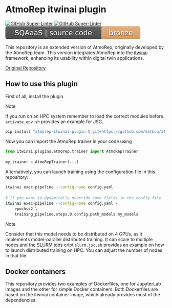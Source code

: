 # AtmoRep itwinai plugin

[![GitHub Super-Linter](https://github.com/matbun/atmorep-itwinai-plugin/actions/workflows/lint.yml/badge.svg)](https://github.com/marketplace/actions/super-linter)
[![GitHub Super-Linter](https://github.com/matbun/atmorep-itwinai-plugin/actions/workflows/check-links.yml/badge.svg)](https://github.com/marketplace/actions/markdown-link-check)
[![SQAaaS source code](https://github.com/EOSC-synergy/atmorep-itwinai-plugin.assess.sqaaas/raw/main/.badge/status_shields.svg)](https://sqaaas.eosc-synergy.eu/#/full-assessment/report/https://raw.githubusercontent.com/eosc-synergy/atmorep-itwinai-plugin.assess.sqaaas/main/.report/assessment_output.json)

This repository is an extended version of AtmoRep, originally developed
by the AtmoRep team. This version integrates AtmoRep into the [itwinai](https://github.com/interTwin-eu/itwinai)
framework, enhancing its usability within digital twin applications.

[Original Repository](https://github.com/clessig/atmorep)  

## How to use this plugin

First of all, install the plugin.

> [!NOTE]
> If you run on an HPC system remember to load the correct modules before.
> `activate_env.sh` provides an example for JSC.

```bash
pip install "atmorep-itwinai-plugin @ git+https://github.com/matbun/atmorep-itwinai-plugin"
```

Now you can import the AtmoRep trainer in your code using

```python
from itwinai.plugins.atmorep.trainer import AtmoRepTrainer

my_trainer = AtmoRepTrainer(...)
```

Alternatively, you can launch training using the configuration file in this repository:

```bash
itwinai exec-pipeline --config-name config.yaml

# If you want to dynamically override some fields in the config file
itwinai exec-pipeline --config-name config.yaml \
    epochs=2 \
    training_pipeline.steps.0.config.path_models my_models 
```

> [!NOTE]
> Consider that this model needs to be distributed on 4 GPUs, as it implements
> model-parallel distributed training. It can scale to multiple nodes and
> the SLURM jobs cript `slurm.jsc.sh` provides an example on how to launch
> distributed training on HPC. You can adjust the number of nodes in that file.

## Docker containers

This repository provides two examples of Dockerfiles, one for JupyterLab
images and the other for simple Docker containers. Both Dockerfiles
are based on the itwinai container image, which already provides most
of the dependencies.
